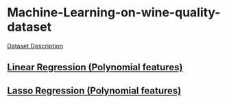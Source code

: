 # Machine-Learning-on-wine-quality-dataset
[Dataset Description](https://archive.ics.uci.edu/dataset/186/wine+quality)

## [Linear Regression (Polynomial features)](https://github.com/johnson70630/Machine-Learning-on-wine-quality-dataset-/blob/main/wine_quality/Linear%20Regression%20(Polynomial%20features)%20on%20wine%20quality%20dataset.ipynb)

## [Lasso Regression (Polynomial features)](https://github.com/johnson70630/Machine-Learning-on-wine-quality-dataset-/blob/main/wine_quality/Lasso%20Regression%20(Polynomial%20features)%20on%20wine%20quality%20dataset.ipynb)
